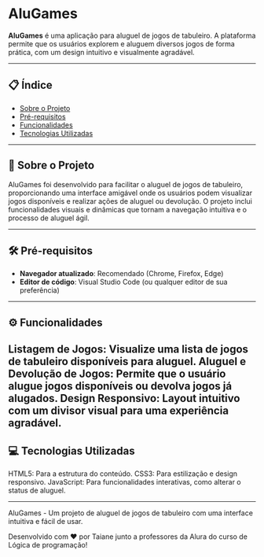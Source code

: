 # AluGames

**AluGames** é uma aplicação para aluguel de jogos de tabuleiro. A plataforma permite que os usuários explorem e aluguem diversos jogos de forma prática, com um design intuitivo e visualmente agradável.

---

## 📋 Índice
- [Sobre o Projeto](#sobre-o-projeto)
- [Pré-requisitos](#pré-requisitos)
- [Funcionalidades](#funcionalidades)
- [Tecnologias Utilizadas](#tecnologias-utilizadas)

---

## 📖 Sobre o Projeto
AluGames foi desenvolvido para facilitar o aluguel de jogos de tabuleiro, proporcionando uma interface amigável onde os usuários podem visualizar jogos disponíveis e realizar ações de aluguel ou devolução. O projeto inclui funcionalidades visuais e dinâmicas que tornam a navegação intuitiva e o processo de aluguel ágil.

---

## 🛠 Pré-requisitos
- **Navegador atualizado**: Recomendado (Chrome, Firefox, Edge)
- **Editor de código**: Visual Studio Code (ou qualquer editor de sua preferência)

---


## ⚙️ Funcionalidades
Listagem de Jogos: Visualize uma lista de jogos de tabuleiro disponíveis para aluguel.
Aluguel e Devolução de Jogos: Permite que o usuário alugue jogos disponíveis ou devolva jogos já alugados.
Design Responsivo: Layout intuitivo com um divisor visual para uma experiência agradável.
---

## 💻 Tecnologias Utilizadas
HTML5: Para a estrutura do conteúdo.
CSS3: Para estilização e design responsivo.
JavaScript: Para funcionalidades interativas, como alterar o status de aluguel.

---

AluGames - Um projeto de aluguel de jogos de tabuleiro com uma interface intuitiva e fácil de usar.

Desenvolvido com ❤️ por Taiane junto a professores da Alura do curso de Lógica de programação!
